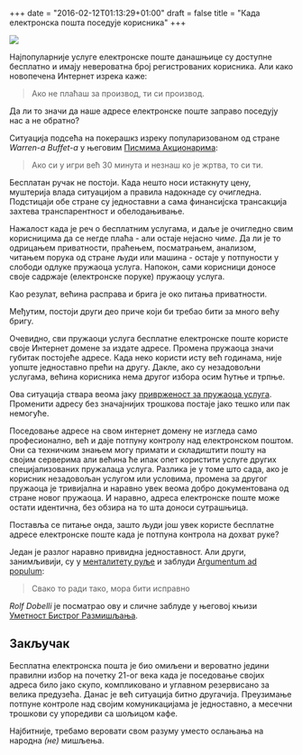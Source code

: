+++
date = "2016-02-12T01:13:29+01:00"
draft = false
title = "Када електронска пошта поседује корисника"
+++

<p class="illustration"><img src="/assets/img/mail-429296_640.jpg"/></p>

Најпопуларније услуге електронске поште данашњице су доступне бесплатно и имају невероватна број регистрованих корисника. Али како новопечена Интернет изрека каже:

> Ако не плаћаш за производ, ти си производ.

Да ли то значи да наше адресе електронске поште заправо поседују нас а не обратно?

Ситуација подсећа на покерашкз изреку популаризованом од стране *Warren-a Buffet-a* у његовим [Писмима Акционарима](http://www.amazon.com/Berkshire-Hathaway-Letters-Shareholders-Buffett/dp/0615975070):

> Ако си у игри већ 30 минута и незнаш ко је жртва, то си ти.

Бесплатан ручак не постоји. Када нешто носи истакнуту цену, муштерија влада ситуацијом а правила надокнаде су очигледна. Подстицаји обе стране су једноставни a cама финансијска трансакција захтева транспарентност и обелодањивање.

Нажалост када је реч о бесплатним услугама, и даље је очигледно свим корисницима да се негде плаћа - али остаје нејасно *чиме*. Да ли је то одрицањем приватности, праћењем, посматрањем, анализом, читањем порука од стране људи или машина - остаје у потпуности у слободи одлуке пружаоца услуга. Напокон, сами корисници доносе своје садржаје (електронске поруке) пружаоцу услуга.

Као резулат, већина расправа и брига је око питања приватности.

Mеђутим, постоји други део приче који би требао бити за много већу бригу.

Очевидно, сви пружаоци услуга бесплатне електронске поште користе своје Интернет домене за издате адресе. Промена пружаоца значи губитак постојеће адресе. Када неко користи исту већ годинама, није уопште једноставно прећи на другу. Дакле, ако су незадовољни услугама, већина корисника нема другог избора осим ћутње и трпње.

Ова ситуација ствара веома јаку [приврженост за пружаоца услуга](https://en.wikipedia.org/wiki/Vendor_lock-in). Променити адресу без значајнијих трошкова постаје јако тешко или пак немогуће.

Поседовање адресе на свом интернет домену не изгледа само професионално, већ и даје потпуну контролу над електронском поштом. Они са техничким знањем могу примати и складиштити пошту на својим серверима али већина ће ипак опет користити услуге других специјализованих пружалаца услуга. Разлика је у томе што сада, ако је корисник незадовољан услугом или условима, промена за другог пружаоца је тривијална и наравно увек веома добро документована од стране новог пружаоца. И наравно, адреса електронске поште може остати идентична, без обзира на то шта доноси сутрашњица.

Поставља се питање онда, зашто људи још увек користе бесплатне адресе електронске поште када је потпуна контрола на дохват руке?

Један је разлог наравно привидна једноставност. Али други, занимљивији, су у [менталитету руље](менталитет_руље_дан_заљубљених.html) и заблуди [Argumentum ad populum](https://en.wikipedia.org/wiki/Argumentum_ad_populum):

> Свако то ради тако, мора бити исправно

*Rolf Dobelli* је посматрао ову и сличне заблуде у његовој књизи [Уметност Бистрог Размишљања](http://www.amazon.com/The-Thinking-Clearly-Rolf-Dobelli/dp/0062219693).

## Закључак

Бесплатна електронска пошта је био омиљени и вероватно једини правилни избор на почетку 21-ог века када је поседовање својих адреса било јако скупо, компликовано и углавном резервисано за велика предузећа. Данас је већ ситуација битно другачија. Преузимање потпуне контроле над својим комуникацијама је једноставно, а месечни трошкови су упоредиви са шољицом кафе.

Најбитније, требамо веровати свом разуму уместо ослањања на народна _(не)_ мишљења.


[comment]: # (dodati link ka prici Dositej - seljak i tele)
